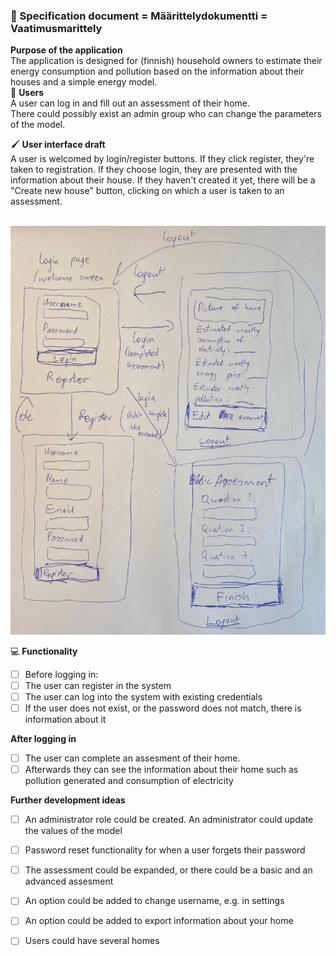 ### 📎 Specification document = Määrittelydokumentti = Vaatimusmarittely<br />
**Purpose of the application**<br />
The application is designed for (finnish) household owners to estimate their energy consumption and pollution based on the information about their houses and a simple energy model.<br />
👥 **Users**<br />
A user can log in and fill out an assessment of their home. <br />
There could possibly exist an admin group who can change the parameters of the model. <br />

🖌️ **User interface draft**<br />
A user is welcomed by login/register buttons. If they click register, they're taken to registration. If they choose login, they are presented with the information about their house. If they haven't created it yet, there will be a "Create new house" button, clicking on which a user is taken to an assessment.<br /><br />

![User interface draft](/documentation/user_interface_draft.png)

💻 **Functionality**<br />
- [ ] Before logging in:<br />
- [ ] The user can register in the system<br />
- [ ] The user can log into the system with existing credentials<br />
- [ ] If the user does not exist, or the password does not match, there is information about it<br />

**After logging in**<br />
- [ ] The user can complete an assesment of their home.<br />
- [ ] Afterwards they can see the information about their home such as pollution generated and consumption of electricity <br />

**Further development ideas**<br />
- [ ] An administrator role could be created. An administrator could update the values of the model<br />
- [ ] Password reset functionality for when a user forgets their password<br />
- [ ] The assessment could be expanded, or there could be a basic and an advanced assesment<br />
- [ ] An option could be added to change username, e.g. in settings<br />
- [ ] An option could be added to export information about your home<br />
- [ ] Users could have several homes <br />

